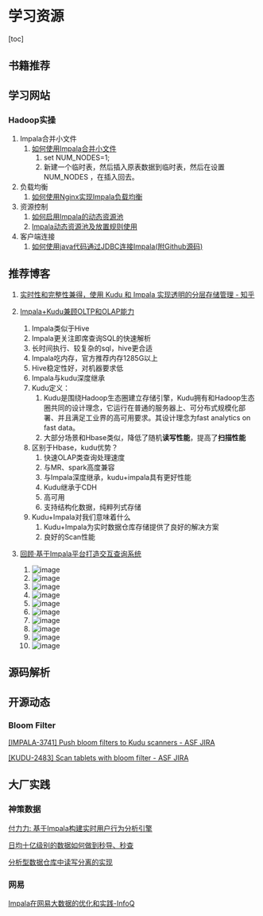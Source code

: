 # 学习资源

[toc]

## 书籍推荐



## 学习网站

### Hadoop实操

1. Impala合并小文件
   1. [如何使用Impala合并小文件](https://mp.weixin.qq.com/s?src=11&timestamp=1593587299&ver=2433&signature=dj4ThuswU3VaxaPdl7YS-iXZxeAGizNSOG8FbKWsuSfbaVeAE7ze*Gl067WJ3XanuMKnoxH8qsbCtHZS1vfcRKX7*lfpYwUigevA9TH*cpIdye6b87vJxakayFFSzzjc&new=1)
      1. set NUM_NODES=1;
      2. 新建一个临时表，然后插入原表数据到临时表，然后在设置NUM_NODES ，在插入回去。
2. 负载均衡
   1. [如何使用Nginx实现Impala负载均衡](https://mp.weixin.qq.com/s?src=11&timestamp=1593587330&ver=2433&signature=dj4ThuswU3VaxaPdl7YS-iXZxeAGizNSOG8FbKWsuSeV2vBBlHc283NEchr1FX6dURtwAHkzDO8IOIGZcXn31pk6sa6yustf9l7tYC5EnZAzdfdXdEGKWdxsujdeM6LH&new=1)
3. 资源控制
   1. [如何启用Impala的动态资源池](https://mp.weixin.qq.com/s?src=11&timestamp=1593587299&ver=2433&signature=dj4ThuswU3VaxaPdl7YS-iXZxeAGizNSOG8FbKWsuSdYUSHnzMWPpRhtsHz9kTaqsHOLQeMomElIR7SjvxkDmvrBis2vpy*c74FkL6OkPRDbSiwvmGK4ubQLjxPpX9RP&new=1)
   2. [Impala动态资源池及放置规则使用](https://mp.weixin.qq.com/s?src=11&timestamp=1593587330&ver=2433&signature=dj4ThuswU3VaxaPdl7YS-iXZxeAGizNSOG8FbKWsuSdoygvWdCBFmKaQ0aDCLu1MgN00NNWuUqF*GYvp3Hk*KD8KS8UOtJdqQPx6hMYkkG5hxq4o7*e01zRNN*hF9K-w&new=1)
4. 客户端连接
   1. [如何使用java代码通过JDBC连接Impala(附Github源码)](https://mp.weixin.qq.com/s?src=11&timestamp=1593587330&ver=2433&signature=dj4ThuswU3VaxaPdl7YS-iXZxeAGizNSOG8FbKWsuScywjVATHw-KW8xUsKJQCI73Vmp*yB3CDuV9XDDmC1Swd3yqlPfSC-YuK7Yly0qUa1zAzy1BPEFcGivWMqC0Uzc&new=1)

## 推荐博客

1. [实时性和完整性兼得，使用 Kudu 和 Impala 实现透明的分层存储管理 - 知乎](https://zhuanlan.zhihu.com/p/65593795)

2. [Impala+Kudu兼顾OLTP和OLAP能力](https://mp.weixin.qq.com/s?src=11&timestamp=1593421225&ver=2429&signature=SGbuoOajUmnpyvTqLkFFSuBUICfBQ6XPaeRN9VuTLolZlC8P7rh2pZ4eJ9xC1og84dvuCQ2wKAzSrtbCB9KivwZL7obrOdNM2ypRKQ*2w-lFaZ3jHtTsxVSKg5rZKi9S&new=1)

   1. Impala类似于Hive
   2. Impala更关注即席查询SQL的快速解析
   3. 长时间执行、较复杂的sql，hive更合适
   4. Impala吃内存，官方推荐内存1285G以上
   5. Hive稳定性好，对机器要求低
   6. Impala与kudu深度继承
   7. Kudu定义：
      1. Kudu是围绕Hadoop生态圈建立存储引擎，Kudu拥有和Hadoop生态圈共同的设计理念，它运行在普通的服务器上、可分布式规模化部署、并且满足工业界的高可用要求。其设计理念为fast analytics on fast data。
      2. 大部分场景和Hbase类似，降低了随机**读写性能**，提高了**扫描性能**
   8. 区别于Hbase，kudu优势？
      1. 快速OLAP类查询处理速度
      2. 与MR、spark高度兼容
      3. 与Impala深度继承，kudu+impala具有更好性能
      4. Kudu继承于CDH
      5. 高可用
      6. 支持结构化数据，纯粹列式存储
   9. Kudu+Impala对我们意味着什么
      1. Kudu+Impala为实时数据仓库存储提供了良好的解决方案
      2. 良好的Scan性能

3. [回顾·基于Impala平台打造交互查询系统](https://mp.weixin.qq.com/s?__biz=MzI4OTY3MTUyNg==&mid=2247492582&idx=1&sn=4087ffd7094690410918e0af49a8fa25&chksm=ec2933efdb5ebaf907eaf5c29c694a915a08e28fe62faf2750461c28b022993b5f7ae49132b4&scene=21#wechat_redirect)

   1. ![image](https://static.lovedata.net/20-07-01-0bae338a821be9b907e9f68673f9f5e1.png-wm)
   2. ![image](https://static.lovedata.net/20-07-01-2de9d0bb5e7d2a2211202544bdef13f4.png-wm)
   3. ![image](https://static.lovedata.net/20-07-01-4e114b92c8e2d9fd170d2f0885213b93.png-wm)
   4. ![image](https://static.lovedata.net/20-07-01-79124a1421d326c87b364bde06a767d9.png-wm)
   5. ![image](https://static.lovedata.net/20-07-01-4dfe3fcc2d48c808bb6cd6fd72c267b3.png-wm)
   6. ![image](https://static.lovedata.net/20-07-01-870ce93a08e0ca7939d18ab504335367.png-wm)
   7. ![image](https://static.lovedata.net/20-07-01-47c8539924087abe4706d8525eff3706.png-wm)
   8. ![image](https://static.lovedata.net/20-07-01-6fb568715d53d61c904741f536a845d3.png-wm)
   9. ![image](https://static.lovedata.net/20-07-01-4cb615bb4bf6d3e59880245877b256f8.png-wm)
   10. ![image](https://static.lovedata.net/20-07-01-9566734b220a4c648ef32bf9c3c35c8b.png-wm)

   

## 源码解析



## 开源动态

### Bloom Filter

[[IMPALA-3741] Push bloom filters to Kudu scanners - ASF JIRA](https://issues.apache.org/jira/browse/IMPALA-3741)

[[KUDU-2483] Scan tablets with bloom filter - ASF JIRA](https://issues.apache.org/jira/browse/KUDU-2483)

## 大厂实践

### 神策数据

[付力力: 基于Impala构建实时用户行为分析引擎](https://mp.weixin.qq.com/s?__biz=MzI5MjM3OTA0MA==&mid=2247484423&idx=1&sn=b636b7d473c6d77f15ee372d2c480382&chksm=ec0304c8db748ddee8c43ac4da0f360b2ba65dc02d118bef7716f7bfb7d6f5f7f18e379d6da4&mpshare=1&scene=1&srcid=0109mtCiisIrP4zEENoHTn5L&key=3db3ace46a7346d0aba3b64b3d467195fe67e27ad92e5028336b00287b82259d405b2080ecfcf357d7f959a22f9b76c996052959565d1bf549e34c9784f45e7f14915de818b5d9470349b33de300d2eb&ascene=0&uin=MTAwNTE0Mzc0MQ%3D%3D&devicetype=iMac+MacBookAir7%2C2+OSX+OSX+10.12.6+build(16G1114)&version=12020510&nettype=WIFI&lang=zh_CN&fontScale=100&pass_ticket=imL7l98O5%2F6%2FVsb7Hoj9WAUMim0CNGx6RyxeZ3ZCA0MGqBKf7gi52KzKVoEwfriU)

[日均十亿级别的数据如何做到秒导、秒查](https://mp.weixin.qq.com/s?src=3&timestamp=1593420358&ver=1&signature=4cN2zbsuTbHDkotZNk6LgGJ3gu7wYAv0j0wN7AM-rNesxPZT3CeXybqkfzU5UPAJWAZQwvDpry*-M5vzM-okG455S7UMr41Npy-KIc3tyRqXv1G3Af3rHBhRvb1UE13EvNMa6unZ1VrsLYRGXA2ocMUStNCceIfXXC7uzSoOD6E=)

[分析型数据仓库中读写分离的实现](https://www.sensorsdata.cn/_home/blog/fen-xi-xing-shu-ju-cang-ku-zhong-du-xie-fen-chi-de-shi-xian/)

### 网易

[Impala在网易大数据的优化和实践-InfoQ](https://www.infoq.cn/article/vlm5qwpiweasghouazqk)